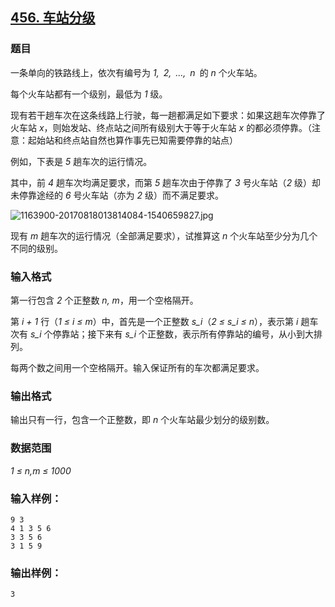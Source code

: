 ## [456. 车站分级](https://www.acwing.com/problem/content/458/)

### 题目

一条单向的铁路线上，依次有编号为 *1, 2, …, n* 的 *n* 个火车站。

每个火车站都有一个级别，最低为 *1* 级。

现有若干趟车次在这条线路上行驶，每一趟都满足如下要求：如果这趟车次停靠了火车站 *x*，则始发站、终点站之间所有级别大于等于火车站 *x* 的都必须停靠。（注意：起始站和终点站自然也算作事先已知需要停靠的站点）

例如，下表是 *5* 趟车次的运行情况。

其中，前 *4* 趟车次均满足要求，而第 *5* 趟车次由于停靠了 *3* 号火车站（*2* 级）却未停靠途经的 *6* 号火车站（亦为 *2* 级）而不满足要求。

 ![1163900-20170818013814084-1540659827.jpg](/media/article/image/2019/03/11/19_8d0e0df443-1163900-20170818013814084-1540659827.jpg)

现有 *m* 趟车次的运行情况（全部满足要求），试推算这 *n* 个火车站至少分为几个不同的级别。

### 输入格式

第一行包含 *2* 个正整数 *n, m*，用一个空格隔开。

第 *i + 1* 行（*1 ≤ i ≤ m*）中，首先是一个正整数 *s_i*（*2 ≤ s_i ≤ n*），表示第 *i* 趟车次有 *s_i* 个停靠站；接下来有 *s_i* 个正整数，表示所有停靠站的编号，从小到大排列。

每两个数之间用一个空格隔开。输入保证所有的车次都满足要求。

### 输出格式

输出只有一行，包含一个正整数，即 *n* 个火车站最少划分的级别数。

### 数据范围

*1 ≤ n,m ≤ 1000*

### 输入样例：

```
9 3
4 1 3 5 6
3 3 5 6
3 1 5 9
```

### 输出样例：

```
3
```
